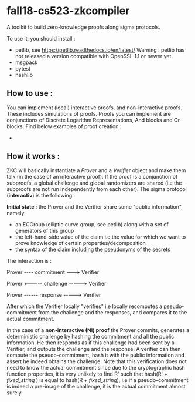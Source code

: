 # fall18-cs523-zkcompiler

A toolkit to build zero-knowledge proofs along sigma protocols.

To use it, you should install :
  - petlib, see https://petlib.readthedocs.io/en/latest/ 
      Warning : petlib has not released a version compatible with OpenSSL 1.1 or newer yet. 
  - msgpack
  - pytest
  - hashlib

## How to use :

You can implement (local) interactive proofs, and non-interactive proofs. These includes simulations of proofs.
Proofs you can implement are conjunctions of Discrete Logarithm Representations, And blocks and Or blocks.
Find below examples of proof creation :

-



## How it works : 

ZKC will basically instantiate a *Prover* and a *Verifier* object and make them talk (in the case of an interactive proof). If the proof is a conjunction of subproofs, a global challenge and global randomizers are shared (i.e the subproofs are not run independently from each other).
The sigma protocol (**interactiv**) is the following : 

**Initial state** : the Prover and the Verifier share some "public information", namely
 - an ECGroup (elliptic curve group, see petlib) along with a set of generators of this group
 - the left-hand-side value of the claim i.e the value for which we want to prove knowledge of certain properties/decomposition
 - the syntax of the claim including the pseudonyms of the secrets
 
 The interaction is :
          
Prover ---- commitment ---> Verifier

Prover <----- challenge -----> Verifier
           
Prover ------ response -----> Verifier

After which the Verifier locally "verifies" i.e locally recomputes a pseudo-commitment from the challenge and the responses, and compares it to the actual commitment.

In the case of a **non-interactive (NI) proof** the Prover commits, generates a deterministic challenge by hashing the commitment and all the public information. He then responds as if this challenge had been sent by a Verifier, and outputs the challenge and the response. A verifier can then compute the pseudo-commitment, hash it with the public information and assert he indeed obtains the challenge.
Note that this verification does not need to know the actual commitment since due to the cryptographic hash function properties, it is very unlikely to find R' such that hash(R' + *fixed_string* ) is equal to hash(R + *fixed_string*), i.e if a pseudo-commitment is indeed a pre-image of the challenge, it is the actual commitment almost surely.
